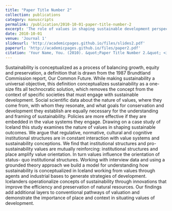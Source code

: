 ```yaml
---
title: "Paper Title Number 2"
collection: publications
category: manuscripts
permalink: /publication/2010-10-01-paper-title-number-2
excerpt: 'The role of values in shaping sustainable development perspectives and outcomes: A case study of Iceland.'
date: 2010-10-01
venue: 'Journal 1'
slidesurl: 'http://academicpages.github.io/files/slides2.pdf'
paperurl: 'http://academicpages.github.io/files/paper2.pdf'
citation: 'Your Name, You. (2010). &quot;Paper Title Number 2.&quot; <i>Journal 1</i>. 1(2).'
---
```


Sustainability is conceptualized as a process of balancing growth, equity and preservation, a definition that is drawn from the 1987 Brundtland Commission report, Our Common Future. While making sustainability a universal objective, this definition conceptualizes sustainability as a one-size fits all technocratic solution, which removes the concept from the context of specific societies that must engage with sustainable development. Social scientific data about the nature of values, where they come from, with whom they resonate, and what goals for conservation and development they establish are equally necessary for the understanding and framing of sustainability. Policies are more effective if they are embedded in the value systems they engage. Drawing on a case study of Iceland this study examines the nature of values in shaping sustainable outcomes. We argue that regulative, normative, cultural and cognitive institutional structures are in constant interaction with value systems and sustainability conceptions. We find that institutional structures and pro-sustainability values are mutually reinforcing: institutional structures and place amplify value orientation. In turn values influence the orientation of status- quo institutional structures. Working with interview data and using a grounded theory approach we build a model for understanding how sustainability is conceptualized in Iceland working from values through agents and industrial bases to generate strategies of development. Icelanders operationalize concepts of sustainability through innovations that improve the efficiency and preservation of natural resources. Our findings add additional layers to conventional pathways of valuation and demonstrate the importance of place and context in situating values of development.
